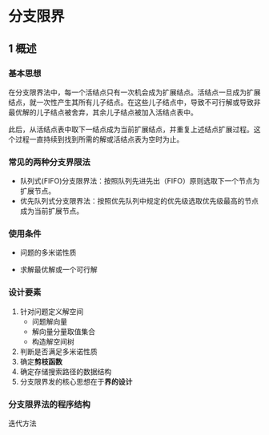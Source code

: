 # 分支限界

## 1 概述

### 基本思想

在分支限界法中，每一个活结点只有一次机会成为扩展结点。活结点一旦成为扩展结点，就一次性产生其所有儿子结点。在这些儿子结点中，导致不可行解或导致非最优解的儿子结点被舍弃，其余儿子结点被加入活结点表中。

此后，从活结点表中取下一结点成为当前扩展结点，并重复上述结点扩展过程。这个过程一直持续到找到所需的解或活结点表为空时为止。

### 常见的两种分支界限法
* 队列式(FIFO)分支限界法：按照队列先进先出（FIFO）原则选取下一个节点为扩展节点。
* 优先队列式分支限界法：按照优先队列中规定的优先级选取优先级最高的节点成为当前扩展节点。

### 使用条件

* 问题的多米诺性质

* 求解最优解或一个可行解

### 设计要素
1. 针对问题定义解空间
    * 问题解向量
    * 解向量分量取值集合
    * 构造解空间树
2. 判断是否满足多米诺性质
3. 确定**剪枝函数**
4. 确定存储搜索路径的数据结构
5. 分支限界发的核心思想在于**界的设计**

### 分支限界法的程序结构
迭代方法